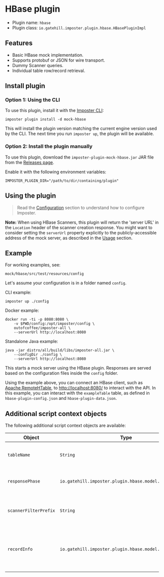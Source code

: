 # HBase plugin

* Plugin name: `hbase`
* Plugin class: `io.gatehill.imposter.plugin.hbase.HBasePluginImpl`

## Features

* Basic HBase mock implementation.
* Supports protobuf or JSON for wire transport.
* Dummy Scanner queries.
* Individual table row/record retrieval.

## Install plugin

### Option 1: Using the CLI

To use this plugin, install it with the [Imposter CLI](./run_imposter_cli.md):

    imposter plugin install -d mock-hbase

This will install the plugin version matching the current engine version used by the CLI. The next time you run `imposter up`, the plugin will be available.

### Option 2: Install the plugin manually

To use this plugin, download the `imposter-plugin-mock-hbase.jar` JAR file from the [Releases page](https://github.com/imposter-project/imposter-jvm-engine/releases).

Enable it with the following environment variables:

    IMPOSTER_PLUGIN_DIR="/path/to/dir/containing/plugin"

## Using the plugin

> Read the [Configuration](configuration.md) section to understand how to configure Imposter.

**Note:** When using HBase Scanners, this plugin will return the 'server URL' in the `Location` header of the scanner creation response. You might want to consider setting the `serverUrl` property explicitly to the publicly-accessible address of the mock server, as described in the [Usage](usage.md) section.

## Example

For working examples, see:

    mock/hbase/src/test/resources/config

Let's assume your configuration is in a folder named `config`.

CLI example:

    imposter up ./config

Docker example:

    docker run -ti -p 8080:8080 \
        -v $PWD/config:/opt/imposter/config \
        outofcoffee/imposter-all \
        --serverUrl http://localhost:8080

Standalone Java example:

    java -jar distro/all/build/libs/imposter-all.jar \
        --configDir ./config \
        --serverUrl http://localhost:8080

This starts a mock server using the HBase plugin. Responses are served based on the configuration files
inside the `config` folder.

Using the example above, you can connect an HBase client, such as [Apache RemoteHTable](https://hbase.apache.org/0.94/apidocs/org/apache/hadoop/hbase/rest/client/RemoteHTable.html), to [http://localhost:8080/](http://localhost:8080/) to interact with the API. In this example, you can interact with the `exampleTable` table, as defined in `hbase-plugin-config.json` and `hbase-plugin-data.json`.

## Additional script context objects

The following additional script context objects are available:

| Object                | Type                                                    | Description                                                              |
|-----------------------|---------------------------------------------------------|--------------------------------------------------------------------------|
| `tableName`           | `String`                                                | The name of the HBase table.                                             |
| `responsePhase`       | `io.gatehill.imposter.plugin.hbase.model.ResponsePhase` | The type of response being served.                                       |
| `scannerFilterPrefix` | `String`                                                | The prefix from the filter of the result scanner.                        |
| `recordInfo`          | `io.gatehill.imposter.plugin.hbase.model.RecordInfo`    | Information about the requested record, if a single record is requested. |
